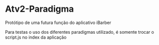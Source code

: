 # Atv2-Paradigma

Protótipo de uma futura função do aplicativo iBarber

Para testas o uso dos diferentes paradigmas utilizado, é somente trocar o script.js no index da aplicação

